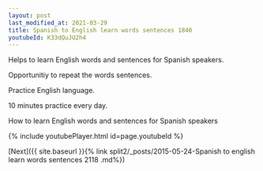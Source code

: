 ```yaml
---
layout: post
last_modified_at: 2021-03-29
title: Spanish to English learn words sentences 1840 
youtubeId: K33dQuJU2h4
---
```

 
 
Helps to learn English words and sentences for Spanish speakers.

Opportunitiy to repeat the words sentences. 

Practice English language. 
 
10 minutes practice every day. 
 
How to learn English words and sentences for Spanish speakers 
 
{% include youtubePlayer.html id=page.youtubeId %}
 
 
[Next]({{ site.baseurl }}{% link  split2/_posts/2015-05-24-Spanish to english learn words sentences 2118 .md%})
 
